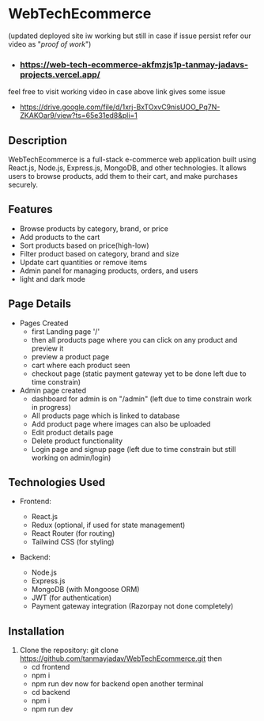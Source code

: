 # WebTechEcommerce
(updated deployed site iw working but still in case if issue persist refer our video as "*proof of work*")
- ### https://web-tech-ecommerce-akfmzjs1p-tanmay-jadavs-projects.vercel.app/

 feel free to visit working video in case above link gives some issue
- https://drive.google.com/file/d/1xrj-BxTOxvC9nisUOO_Pq7N-ZKAKOar9/view?ts=65e31ed8&pli=1

## Description
WebTechEcommerce is a full-stack e-commerce web application built using React.js, Node.js, Express.js, MongoDB, and other technologies. It allows users to browse products, add them to their cart, and make purchases securely.

## Features
- Browse products by category, brand, or price
- Add products to the cart
- Sort products based on price(high-low)
- Filter product based on category, brand and size
- Update cart quantities or remove items
- Admin panel for managing products, orders, and users
- light and dark mode 

## Page Details
- Pages Created
	- first Landing page '/'
	- then all products page where you can click on any product and preview it
	- preview a product page
	- cart where each product seen
	- checkout page (static payment gateway yet to be done left due to time constrain)
- Admin page created 
	- dashboard for admin is on "/admin" (left due to time constrain work in progress)
	- All products page which is linked to database
	- Add product page where images can also be uploaded
	- Edit product details page
	- Delete product functionality
   	- Login page and signup page (left due to time constrain but still working on admin/login)
	


## Technologies Used
- Frontend:
  - React.js
  - Redux (optional, if used for state management)
  - React Router (for routing)
  - Tailwind CSS (for styling)

- Backend:
  - Node.js
  - Express.js
  - MongoDB (with Mongoose ORM)
  - JWT (for authentication)
  - Payment gateway integration (Razorpay not done completely)

## Installation
1. Clone the repository:
   git clone https://github.com/tanmayjadav/WebTechEcommerce.git then 
   - cd frontend 
   - npm i 
   - npm run dev
   now for backend open another terminal
	- cd backend
	- npm i
	- npm run dev
	
